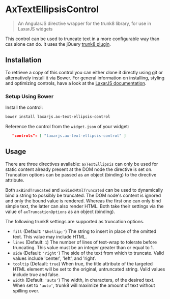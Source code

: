# AxTextEllipsisControl

> An AngularJS directive wrapper for the trunk8 library, for use in LaxarJS widgets 

This control can be used to truncate text in a more configurable way than css alone can do.
It uses the jQuery [trunk8 plugin](https://github.com/rviscomi/trunk8). 
 

## Installation

To retrieve a copy of this control you can either clone it directly using git or alternatively install it via Bower.
For general information on installing, styling and optimizing controls, have a look at the [LaxarJS documentation](https://github.com/LaxarJS/laxar/blob/master/docs/manuals/installing_controls.md).

### Setup Using Bower

Install the control:

```sh
bower install laxarjs.ax-text-ellipsis-control
```

Reference the control from the `widget.json` of your widget:
 
```json
   "controls": [ "laxarjs.ax-text-ellipsis-control" ]
```


## Usage

There are three directives available: 
`axTextEllipsis` can only be used for static content already present at the DOM node the directive is set on.
Truncation options can be passed as an object (binding) to the directive attribute.

Both `axBindTruncated` and `axBindHtmlTruncated` can be used to dynamically bind a string to possibly be truncated.
The DOM node's content is ignored and only the bound value is rendered.
Whereas the first one can only bind simple text, the latter can also render HTML.
Both take their settings via the value of `axTruncationOptions` as an object (binding).
 
The following trunk8 settings are supported as truncation options.

- `fill` (Default: `'&hellip;'`) The string to insert in place of the omitted text.
  This value may include HTML.
- `lines` (Default: `1`) The number of lines of text-wrap to tolerate before truncating.
  This value must be an integer greater than or equal to 1.
- `side` (Default: `'right'`) The side of the text from which to truncate. Valid values include 'center',
  'left', and 'right'.
- `tooltip` (Default: `true`) When true, the title attribute of the targeted HTML element will be set to the original, untruncated string.
  Valid values include true and false.
- `width` (Default: `'auto'`) The width, in characters, of the desired text.
  When set to `'auto'`, trunk8 will maximize the amount of text without spilling over.

